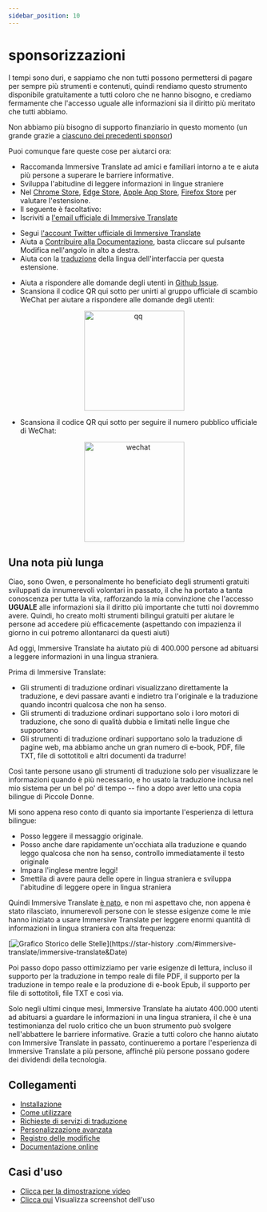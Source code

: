 ```yaml
---
sidebar_position: 10
---
```


# sponsorizzazioni

I tempi sono duri, e sappiamo che non tutti possono permettersi di pagare per sempre più strumenti e contenuti, quindi rendiamo questo strumento disponibile gratuitamente a tutti coloro che ne hanno bisogno, e crediamo fermamente che l'accesso uguale alle informazioni sia il diritto più meritato che tutti abbiamo.

Non abbiamo più bisogno di supporto finanziario in questo momento (un grande grazie a [ciascuno dei precedenti sponsor](/docs/thanks))

Puoi comunque fare queste cose per aiutarci ora:

- Raccomanda Immersive Translate ad amici e familiari intorno a te e aiuta più persone a superare le barriere informative.
- Sviluppa l'abitudine di leggere informazioni in lingue straniere
- Nel [Chrome Store](https://chrome.google.com/webstore/detail/immersive-translate/bpoadfkcbjbfhfodiogcnhhhpibjhbnh), [Edge Store](https://microsoftedge.microsoft.com/addons/detail/amkbmndfnliijdhojkpoglbnaaahippg), [Apple App Store](https://apps.apple.com/app/id6447957425), [Firefox Store](https://addons.mozilla.org/firefox/addon/immersive-translate/) per valutare l'estensione.
- Il seguente è facoltativo:
- Iscriviti a [l'email ufficiale di Immersive Translate](https://immersivetranslate.substack.com/)
<!-- - [Unisciti al canale Telegram](https://t.me/immersivetranslate) -->
- Segui [l'account Twitter ufficiale di Immersive Translate](https://twitter.com/immersivetran)
- Aiuta a [Contribuire alla Documentazione](https://immersivetranslate.com/), basta cliccare sul pulsante Modifica nell'angolo in alto a destra.
- Aiuta con la [traduzione](https://crowdin.com/project/immersive-translate) della lingua dell'interfaccia per questa estensione.
<!-- - Risposte utili per gli utenti nel [gruppo Telegram](https://t.me/+rq848Z09nehlOTgx) -->
- Aiuta a rispondere alle domande degli utenti in [Github Issue](https://github.com/immersive-translate/immersive-translate/issues).
- Scansiona il codice QR qui sotto per unirti al gruppo ufficiale di scambio WeChat per aiutare a rispondere alle domande degli utenti:

<div align="center">
<img src="https://s.immersivetranslate.com/static/official-static/assets/wechat-contact.png" width="200" alt="qq"/>
</div>

- Scansiona il codice QR qui sotto per seguire il numero pubblico ufficiale di WeChat:

<div align="center">
<img src="https://s.immersivetranslate.com/static/official-static/assets/wechat-qrcode.jpg" width="200" alt="wechat"/>
</div>

## Una nota più lunga

Ciao, sono Owen, e personalmente ho beneficiato degli strumenti gratuiti sviluppati da innumerevoli volontari in passato, il che ha portato a tanta conoscenza per tutta la vita, rafforzando la mia convinzione che l'accesso **UGUALE** alle informazioni sia il diritto più importante che tutti noi dovremmo avere. Quindi, ho creato molti strumenti bilingui gratuiti per aiutare le persone ad accedere più efficacemente (aspettando con impazienza il giorno in cui potremo allontanarci da questi aiuti)

Ad oggi, Immersive Translate ha aiutato più di 400.000 persone ad abituarsi a leggere informazioni in una lingua straniera.

Prima di Immersive Translate:

- Gli strumenti di traduzione ordinari visualizzano direttamente la traduzione, e devi passare avanti e indietro tra l'originale e la traduzione quando incontri qualcosa che non ha senso.
- Gli strumenti di traduzione ordinari supportano solo i loro motori di traduzione, che sono di qualità dubbia e limitati nelle lingue che supportano
- Gli strumenti di traduzione ordinari supportano solo la traduzione di pagine web, ma abbiamo anche un gran numero di e-book, PDF, file TXT, file di sottotitoli e altri documenti da tradurre!

Così tante persone usano gli strumenti di traduzione solo per visualizzare le informazioni quando è più necessario, e ho usato la traduzione inclusa nel mio sistema per un bel po' di tempo -- fino a dopo aver letto una copia bilingue di Piccole Donne.

Mi sono appena reso conto di quanto sia importante l'esperienza di lettura bilingue:

- Posso leggere il messaggio originale.
- Posso anche dare rapidamente un'occhiata alla traduzione e quando leggo qualcosa che non ha senso, controllo immediatamente il testo originale
- Impara l'inglese mentre leggi!
- Smettila di avere paura delle opere in lingua straniera e sviluppa l'abitudine di leggere opere in lingua straniera

Quindi Immersive Translate [è nato](https://twitter.com/OwenYoungZh/status/1588792579596111872), e non mi aspettavo che, non appena è stato rilasciato, innumerevoli persone con le stesse esigenze come le mie hanno iniziato a usare Immersive Translate per leggere enormi quantità di informazioni in lingua straniera con alta frequenza:

[![Grafico Storico delle Stelle](https://api.star-history.com/svg?repos=immersive-translate/immersive-translate&type=Date)](https://star-history .com/#immersive-translate/immersive-translate\&Date)

Poi passo dopo passo ottimizziamo per varie esigenze di lettura, incluso il supporto per la traduzione in tempo reale di file PDF, il supporto per la traduzione in tempo reale e la produzione di e-book Epub, il supporto per file di sottotitoli, file TXT e così via.

Solo negli ultimi cinque mesi, Immersive Translate ha aiutato 400.000 utenti ad abituarsi a guardare le informazioni in una lingua straniera, il che è una testimonianza del ruolo critico che un buon strumento può svolgere nell'abbattere le barriere informative. Grazie a tutti coloro che hanno aiutato con Immersive Translate in passato, continueremo a portare l'esperienza di Immersive Translate a più persone, affinché più persone possano godere dei dividendi della tecnologia.

## Collegamenti

- [Installazione](/docs/installation)
- [Come utilizzare](/docs/usage)
- [Richieste di servizi di traduzione](/docs/services)
- [Personalizzazione avanzata](/docs/advanced)
- [Registro delle modifiche](/docs/CHANGELOG)
- [Documentazione online](/docs/installation)

## Casi d'uso

- [Clicca per la dimostrazione video](https://www.youtube.com/watch?v=sQevumpUprc)
- [Clicca qui](/docs/usecase) Visualizza screenshot dell'uso
